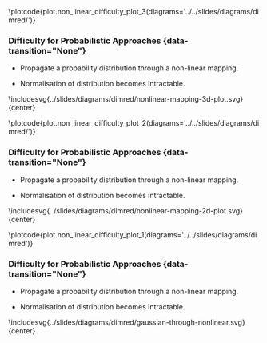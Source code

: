 \plotcode{plot.non_linear_difficulty_plot_3(diagrams='../../slides/diagrams/dimred/')}
### Difficulty for Probabilistic Approaches {data-transition="None"}

-   Propagate a probability distribution through a non-linear mapping.

-   Normalisation of distribution becomes intractable.

\includesvg{../slides/diagrams/dimred/nonlinear-mapping-3d-plot.svg}{center}

\plotcode{plot.non_linear_difficulty_plot_2(diagrams='../../slides/diagrams/dimred/')}
### Difficulty for Probabilistic Approaches {data-transition="None"}

-   Propagate a probability distribution through a non-linear mapping.

-   Normalisation of distribution becomes intractable.

\includesvg{../slides/diagrams/dimred/nonlinear-mapping-2d-plot.svg}{center}

\plotcode{plot.non_linear_difficulty_plot_1(diagrams='../../slides/diagrams/dimred')}
### Difficulty for Probabilistic Approaches {data-transition="None"}

-   Propagate a probability distribution through a non-linear mapping.

-   Normalisation of distribution becomes intractable.

\includesvg{../slides/diagrams/dimred/gaussian-through-nonlinear.svg}{center}


